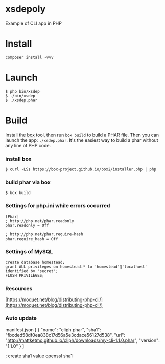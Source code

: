 # xsdepoly

Example of CLI app in PHP

# Install

    composer install -vvv


# Launch

	$ php bin/xsdep
	$ ./bin/xsdep
	$ ./xsdep.phar

# Build

Install the [box](https://github.com/box-project/box2) tool, then run `box build` to build
a PHAR file. Then you can launch the app: `./xsdep.phar`. It's the easiest way to build a phar without any line of PHP code.

### install box

	$ curl -LSs https://box-project.github.io/box2/installer.php | php


### build phar via box

	$ box build


### Settings for php.ini while errors occurred

```
[Phar]
; http://php.net/phar.readonly
phar.readonly = Off

; http://php.net/phar.require-hash
phar.require_hash = Off

```

### Settings of MySQL

```
create database homestead;
grant ALL privileges on homestead.* to 'homestead'@'localhost' identified by 'secret';
FLUSH PRIVILEGES;
```


### Resources

[https://moquet.net/blog/distributing-php-cli/](https://moquet.net/blog/distributing-php-cli/)



### Auto update

manifest.json
[
    {
        "name": "cliph.phar",
        "sha1": "fbcded58df0ea838c17d56a5e3cdace56127d538",
        "url": "http://mattketmo.github.io/cliph/downloads/my-cli-1.1.0.phar",
        "version": "1.1.0"
    }
]

; create sha1 value
openssl sha1 <file>






